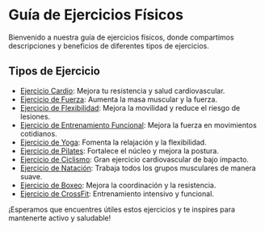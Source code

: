 # Guía de Ejercicios Físicos

Bienvenido a nuestra guía de ejercicios físicos, donde compartimos descripciones y beneficios de diferentes tipos de ejercicios.

## Tipos de Ejercicio

- [Ejercicio Cardio](cardio.md): Mejora tu resistencia y salud cardiovascular.
- [Ejercicio de Fuerza](fuerza.md): Aumenta la masa muscular y la fuerza.
- [Ejercicio de Flexibilidad](flexibilidad.md): Mejora la movilidad y reduce el riesgo de lesiones.
- [Ejercicio de Entrenamiento Funcional](entrenamientoFuncional.md): Mejora la fuerza en movimientos cotidianos.
- [Ejercicio de Yoga](yoga.md): Fomenta la relajación y la flexibilidad.
- [Ejercicio de Pilates](pilates.md): Fortalece el núcleo y mejora la postura.
- [Ejercicio de Ciclismo](ciclismo.md): Gran ejercicio cardiovascular de bajo impacto.
- [Ejercicio de Natación](natacion.md): Trabaja todos los grupos musculares de manera suave.
- [Ejercicio de Boxeo](boxeo.md): Mejora la coordinación y la resistencia.
- [Ejercicio de CrossFit](crossFit.md): Entrenamiento intensivo y funcional.

¡Esperamos que encuentres útiles estos ejercicios y te inspires para mantenerte activo y saludable!
